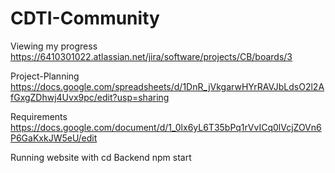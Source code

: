# CDTI-Community

Viewing my progress
https://6410301022.atlassian.net/jira/software/projects/CB/boards/3

Project-Planning
https://docs.google.com/spreadsheets/d/1DnR_jVkgarwHYrRAVJbLdsO2l2AfGxgZDhwj4Uvx9pc/edit?usp=sharing

Requirements
https://docs.google.com/document/d/1_0lx6yL6T35bPq1rVvICq0lVcjZOVn6P6GaKxkJW5eU/edit

Running website with
cd Backend
npm start
